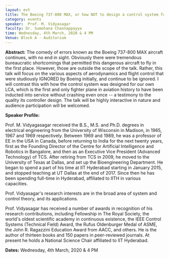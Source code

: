 ```yaml
---
layout: evt
title: The Boeing 737-800 MAX, or how NOT to design a control system for an aircraft
category: events
speaker:  Prof. M. Vidyasagar
faculty: Dr. Sumohana Channappayya
time: Wednesday, 4th March, 2020 & 4 PM
Venue: Block A - Auditorium
---
```


**Abstract:**
The comedy of errors known as the Boeing 737-800 MAX aircraft continues, with no end in sight. Obviously there were 
tremendous bureaucratic shortcomings that permitted this dangerous aircraft to fly in the first place. However, those 
are outside the scope of the talk. Rather, this talk will focus on the various aspects of aerodynamics and flight 
control that were studiously IGNORED by Boeing initially, and continue to be ignored. I will contrast this with how the 
control system was designed for our own LCA, which is the first and only fighter plane in aviation history to have been 
inducted into service without crashing even once -- a testimony to the quality its controller design. The talk will be 
highly interactive in nature and audience participation will be welcomed.

**Speaker Profile:**

Prof. M. Vidyagasagar received the B.S., M.S. and Ph.D. degrees in electrical engineering from the University of Wisconsin
in Madison, in 1965, 1967 and 1969 respectively. Between 1969 and 1989, he was a professor of EE in the USA in Canada, 
before returning to India for the next twenty years, first as the Founding Director of the Centre for Artificial 
Intelligence and Robotics in Bangalore, and then as an Executive Vice President (Advanced Technology) of TCS. After 
retiring from TCS in 2009, he moved to the University of Texas at Dallas, and set up the Bioengineering Department. He 
began to spend a part of his time at IIT Hyderabad starting in January 2015, and stopped teaching at UT Dallas at the 
end of 2017. Since then he has been spending full-time in Hyderabad, affiliated to IITH in various capacities.

Prof. Vidyasagar's research interests are in the broad area of system and control theory, and its applications.

Prof. Vidyasagar has received a number of awards in recognition of his research contributions, including Fellowship in 
The Royal Society, the world's oldest scientific academy in continuous existence, the IEEE Control Systems (Technical 
Field) Award, the Rufus Oldenburger Medal of ASME, the John R. Ragazzini Education Award from AACC, and others. He is 
the author of thirteen books and 150 papers in peer-reviewed journals. At present he holds a National Science Chair 
affiliated to IIT Hyderabad.

**Dates:**
Wednesday, 4th March, 2020 & 4 PM